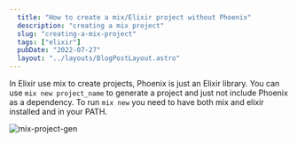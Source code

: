```yaml
---
  title: "How to create a mix/Elixir project without Phoenix"
  description: "creating a mix project"
  slug: "creating-a-mix-project"
  tags: ["elixir"]
  pubDate: "2022-07-27"
  layout: "../layouts/BlogPostLayout.astro"
---
```


In Elixir use mix to create projects, Phoenix is just an Elixir library. You can use `mix new project_name` to generate a project and just not include Phoenix as a dependency. To run `mix new` you need to have both mix and elixir installed and in your PATH.

<image src="/images/blog/mix-project-generation.png" alt="mix-project-gen" />
